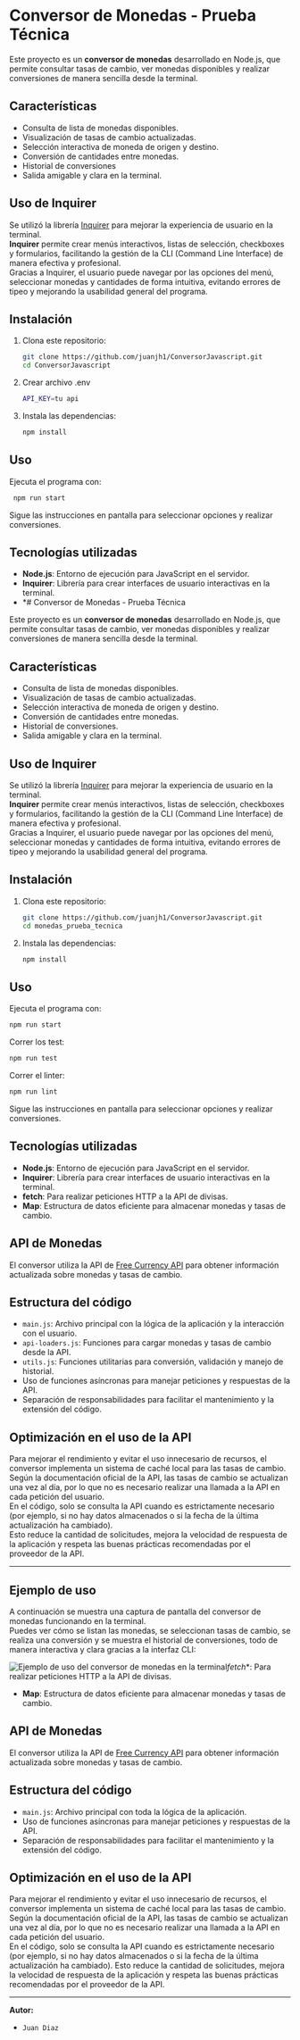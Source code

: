 # Conversor de Monedas - Prueba Técnica

Este proyecto es un **conversor de monedas** desarrollado en Node.js, que permite consultar tasas de cambio, ver monedas disponibles y realizar conversiones de manera sencilla desde la terminal.

## Características

- Consulta de lista de monedas disponibles.
- Visualización de tasas de cambio actualizadas.
- Selección interactiva de moneda de origen y destino.
- Conversión de cantidades entre monedas.
- Historial de conversiones 
- Salida amigable y clara en la terminal.

## Uso de Inquirer

Se utilizó la librería [Inquirer](https://www.npmjs.com/package/inquirer) para mejorar la experiencia de usuario en la terminal.  
**Inquirer** permite crear menús interactivos, listas de selección, checkboxes y formularios, facilitando la gestión de la CLI (Command Line Interface) de manera efectiva y profesional.  
Gracias a Inquirer, el usuario puede navegar por las opciones del menú, seleccionar monedas y cantidades de forma intuitiva, evitando errores de tipeo y mejorando la usabilidad general del programa.

## Instalación

1. Clona este repositorio:
   ```sh
   git clone https://github.com/juanjh1/ConversorJavascript.git
   cd ConversorJavascript
   ```
2. Crear archivo .env
   ```sh
   API_KEY=tu api
   ```
3. Instala las dependencias:
   ```sh
   npm install
   ```

## Uso

Ejecuta el programa con:

```sh
 npm run start
```

Sigue las instrucciones en pantalla para seleccionar opciones y realizar conversiones.

## Tecnologías utilizadas

- **Node.js**: Entorno de ejecución para JavaScript en el servidor.
- **Inquirer**: Librería para crear interfaces de usuario interactivas en la terminal.
- *# Conversor de Monedas - Prueba Técnica

Este proyecto es un **conversor de monedas** desarrollado en Node.js, que permite consultar tasas de cambio, ver monedas disponibles y realizar conversiones de manera sencilla desde la terminal.

## Características

- Consulta de lista de monedas disponibles.
- Visualización de tasas de cambio actualizadas.
- Selección interactiva de moneda de origen y destino.
- Conversión de cantidades entre monedas.
- Historial de conversiones.
- Salida amigable y clara en la terminal.

## Uso de Inquirer

Se utilizó la librería [Inquirer](https://www.npmjs.com/package/inquirer) para mejorar la experiencia de usuario en la terminal.  
**Inquirer** permite crear menús interactivos, listas de selección, checkboxes y formularios, facilitando la gestión de la CLI (Command Line Interface) de manera efectiva y profesional.  
Gracias a Inquirer, el usuario puede navegar por las opciones del menú, seleccionar monedas y cantidades de forma intuitiva, evitando errores de tipeo y mejorando la usabilidad general del programa.

## Instalación

1. Clona este repositorio:
   ```sh
   git clone https://github.com/juanjh1/ConversorJavascript.git
   cd monedas_prueba_tecnica
   ```

2. Instala las dependencias:
   ```sh
   npm install
   ```

## Uso

Ejecuta el programa con:

```sh
npm run start
```

Correr los test:

```sh
npm run test
```

Correr el linter:

```sh
npm run lint
```

Sigue las instrucciones en pantalla para seleccionar opciones y realizar conversiones.

## Tecnologías utilizadas

- **Node.js**: Entorno de ejecución para JavaScript en el servidor.
- **Inquirer**: Librería para crear interfaces de usuario interactivas en la terminal.
- **fetch**: Para realizar peticiones HTTP a la API de divisas.
- **Map**: Estructura de datos eficiente para almacenar monedas y tasas de cambio.

## API de Monedas

El conversor utiliza la API de [Free Currency API](https://freecurrencyapi.com/) para obtener información actualizada sobre monedas y tasas de cambio.

## Estructura del código

- `main.js`: Archivo principal con la lógica de la aplicación y la interacción con el usuario.
- `api-loaders.js`: Funciones para cargar monedas y tasas de cambio desde la API.
- `utils.js`: Funciones utilitarias para conversión, validación y manejo de historial.
- Uso de funciones asíncronas para manejar peticiones y respuestas de la API.
- Separación de responsabilidades para facilitar el mantenimiento y la extensión del código.

## Optimización en el uso de la API

Para mejorar el rendimiento y evitar el uso innecesario de recursos, el conversor implementa un sistema de caché local para las tasas de cambio.  
Según la documentación oficial de la API, las tasas de cambio se actualizan una vez al día, por lo que no es necesario realizar una llamada a la API en cada petición del usuario.  
En el código, solo se consulta la API cuando es estrictamente necesario (por ejemplo, si no hay datos almacenados o si la fecha de la última actualización ha cambiado).  
Esto reduce la cantidad de solicitudes, mejora la velocidad de respuesta de la aplicación y respeta las buenas prácticas recomendadas por el proveedor de la API.

---

## Ejemplo de uso

A continuación se muestra una captura de pantalla del conversor de monedas funcionando en la terminal.  
Puedes ver cómo se listan las monedas, se seleccionan tasas de cambio, se realiza una conversión y se muestra el historial de conversiones, todo de manera interactiva y clara gracias a la interfaz CLI:

![Ejemplo de uso del conversor de monedas en la terminal](./screenshot.png)*fetch**: Para realizar peticiones HTTP a la API de divisas.
- **Map**: Estructura de datos eficiente para almacenar monedas y tasas de cambio.

## API de Monedas

El conversor utiliza la API de [Free Currency API](https://freecurrencyapi.com/) para obtener información actualizada sobre monedas y tasas de cambio.

## Estructura del código

- `main.js`: Archivo principal con toda la lógica de la aplicación.
- Uso de funciones asíncronas para manejar peticiones y respuestas de la API.
- Separación de responsabilidades para facilitar el mantenimiento y la extensión del código.

## Optimización en el uso de la API

Para mejorar el rendimiento y evitar el uso innecesario de recursos, el conversor implementa un sistema de caché local para las tasas de cambio. Según la documentación oficial de la API, las tasas de cambio se actualizan una vez al día, por lo que no es necesario realizar una llamada a la API en cada petición del usuario.  
En el código, solo se consulta la API cuando es estrictamente necesario (por ejemplo, si no hay datos almacenados o si la fecha de la última actualización ha cambiado). Esto reduce la cantidad de solicitudes, mejora la velocidad de respuesta de la aplicación y respeta las buenas prácticas recomendadas por el proveedor de la API.


---


**Autor:**  
- `Juan Diaz`
